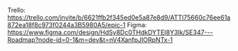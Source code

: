 Trello: https://trello.com/invite/b/6621ffb2f345ed0e5a87e8d9/ATTI75660c76ee61a872ea18f8c973f0244a3B5980A5/epic-1
Figma: https://www.figma.com/design/HdSy8Dc0THdkDYTEI8Y3Ik/SE347---Roadmap?node-id=0-1&m=dev&t=nV4XanfpJIORpNTx-1

